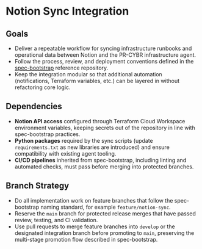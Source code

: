 # Notion Sync Integration

## Goals
- Deliver a repeatable workflow for syncing infrastructure runbooks and operational data between Notion and the PR-CYBR infrastructure agent.
- Follow the process, review, and deployment conventions defined in the [spec-bootstrap](https://github.com/PR-CYBR/spec-bootstrap/) reference repository.
- Keep the integration modular so that additional automation (notifications, Terraform variables, etc.) can be layered in without refactoring core logic.

## Dependencies
- **Notion API access** configured through Terraform Cloud Workspace environment variables, keeping secrets out of the repository in line with spec-bootstrap practices.
- **Python packages** required by the sync scripts (update `requirements.txt` as new libraries are introduced) and ensure compatibility with existing agent tooling.
- **CI/CD pipelines** inherited from spec-bootstrap, including linting and automated checks, must pass before merging into protected branches.

## Branch Strategy
- Do all implementation work on feature branches that follow the spec-bootstrap naming standard, for example `feature/notion-sync`.
- Reserve the `main` branch for protected release merges that have passed review, testing, and CI validation.
- Use pull requests to merge feature branches into `develop` or the designated integration branch before promoting to `main`, preserving the multi-stage promotion flow described in spec-bootstrap.
